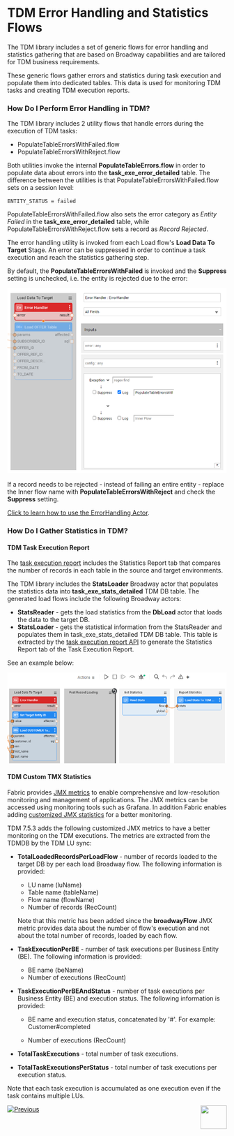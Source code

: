 # TDM Error Handling and Statistics Flows

The TDM library includes a set of generic flows for error handling and statistics gathering that are based on Broadway capabilities and are tailored for TDM business requirements. 

These generic flows gather errors and statistics during task execution and populate them into dedicated tables. This data is used for monitoring  TDM tasks and creating TDM execution reports.

### How Do I Perform Error Handling in TDM?

The TDM library includes 2 utility flows that handle errors during the execution of TDM tasks:

* PopulateTableErrorsWithFailed.flow
* PopulateTableErrorsWithReject.flow

Both utilities invoke the internal **PopulateTableErrors.flow** in order to populate data about errors into the **task_exe_error_detailed** table. The difference between the utilities is that PopulateTableErrorsWithFailed.flow sets on a session level:

~~~
ENTITY_STATUS = failed 
~~~

PopulateTableErrorsWithFailed.flow also sets the error category as *Entity Failed* in the **task_exe_error_detailed** table, while PopulateTableErrorsWithReject.flow sets a record as *Record Rejected*.

The error handling utility is invoked from each Load flow's **Load Data To Target** Stage. An error can be suppressed in order to continue a task execution and reach the statistics gathering step.

By default, the **PopulateTableErrorsWithFailed** is invoked and the **Suppress** setting is unchecked, i.e. the entity is rejected due to the error:

![image](images/12_tdm_err_stat_01.PNG)

 If a record needs to be rejected - instead of failing an entire entity - replace the Inner flow name with **PopulateTableErrorsWithReject** and check the **Suppress** setting. 

[Click to learn how to use the ErrorHandling Actor](/articles/19_Broadway/actors/06_error_handling_actors.md#how-do-i-use-the-errorhandler-actor).

### How Do I Gather Statistics in TDM?

#### TDM Task Execution Report

The [task execution report](/articles/TDM/tdm_gui/27_task_execution_history.md#generating-a-task-execution-summary-report) includes the Statistics Report tab that compares the number of records in each table in the source and target environments.  

The TDM library includes the **StatsLoader** Broadway actor that populates the statistics data into **task_exe_stats_detailed** TDM DB table. The generated load flows include the following Broadway actors:

- **StatsReader** - gets the load statistics from the **DbLoad** actor that loads the data to the target DB. 
- **StatsLoader** - gets the statistical information from the StatsReader and populates them in task_exe_stats_detailed TDM DB table. This table is extracted by the [task execution report API](/articles/TDM/tdm_gui/TDM_Task_Execution_Flows_APIs/07_get_task_execution_reports_APIs.md#get-task-execution-summary-report) to generate the Statistics Report tab of the Task Execution Report. 

See an example below:

![image](images/12_tdm_err_stat_02.PNG)



#### TDM Custom TMX Statistics

Fabric provides [JMX metrics](/articles/34_JMX_statistics/01_JMX_overview.md) to enable comprehensive and low-resolution monitoring and management of applications. The JMX metrics can be accessed using monitoring tools such as Grafana. In addition Fabric enables adding [customized JMX statistics](/articles/34_JMX_statistics/03_JMX_custom.md) for a better monitoring. 

TDM 7.5.3 adds the following customized JMX metrics to have a better monitoring on the TDM executions. The metrics are extracted from the TDMDB by the TDM LU sync:

- **TotalLoadedRecordsPerLoadFlow** - number of records loaded to the target DB by per each load Broadway flow. The following information is provided:

  - LU name (luName)
  - Table name (tableName)
  - Flow name (flowName)
  - Number of records (RecCount)

  Note that this metric has been added since the **broadwayFlow** JMX metric provides data about the number of flow's execution and not about the total number of records, loaded by each flow. 

- **TaskExecutionPerBE** - number of task executions per Business Entity (BE). The following information is provided:

  - BE name (beName)
  - Number of executions (RecCount)

- **TaskExecutionPerBEAndStatus** - number of task executions per Business Entity (BE) and execution status. The following information is provided:

  - BE name and execution status, concatenated by '#'. For example: Customer#completed

  - Number of executions (RecCount)

- **TotalTaskExecutions** - total number of task executions. 

- **TotalTaskExecutionsPerStatus** - total number of task executions per execution status.

Note that each task execution is accumulated as one execution even if the task contains multiple LUs.

[![Previous](/articles/images/Previous.png)](11_tdm_implementation_using_generic_flows.md)[<img align="right" width="60" height="54" src="/articles/images/Next.png">](13_tdm_implementation_supporting_different_product_versions.md)
